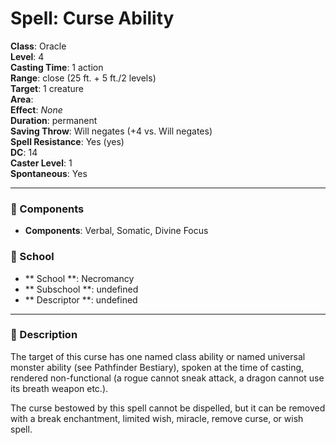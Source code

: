 
# Spell: Curse Ability
**Class**: Oracle  
**Level**: 4  
**Casting Time**: 1 action  
**Range**: close (25 ft. + 5 ft./2 levels)  
**Target**: 1 creature  
**Area**:   
**Effect**: _None_  
**Duration**: permanent  
**Saving Throw**: Will negates (+4 vs. Will negates)  
**Spell Resistance**: Yes (yes)  
**DC**: 14  
**Caster Level**: 1  
**Spontaneous**: Yes

---

### 🔮 Components
- **Components**: Verbal, Somatic, Divine Focus

### 🏫 School
- ** School **: Necromancy
- ** Subschool **: undefined
- ** Descriptor **: undefined
---

### 📜 Description
The target of this curse has one named class ability or named universal monster ability (see Pathfinder Bestiary), spoken at the time of casting, rendered non-functional (a rogue cannot sneak attack, a dragon cannot use its breath weapon etc.).

The curse bestowed by this spell cannot be dispelled, but it can be removed with a break enchantment, limited wish, miracle, remove curse, or wish spell.
